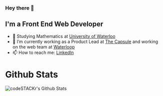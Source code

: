 ### Hey there 👋


## I'm a Front End Web Developer
- 🏫 Studying Mathematics at [University of Waterloo](https://www.uwaterloo.ca/)
- 🔭 I’m currently working as a Product Lead at [The Capsule](https://readthecapsule.com/ref/MF5MLXooTK) and working on the web team at [Waterloop](https://teamwaterloop.ca)
- 📫 How to reach me: [LinkedIn](https://linkedin.com/in/zafinhassan)


# Github Stats

  <img align="left" alt="codeSTACKr's Github Stats" src="https://github-readme-stats.codestackr.vercel.app/api?username=codeSTACKr&show_icons=true&hide_border=true" />
